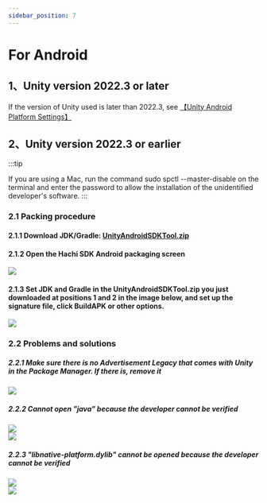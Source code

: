 ```yaml
---
sidebar_position: 7
---
```


# For Android

## 1、Unity version 2022.3 or later
If the version of Unity used is later than 2022.3, see [ 【Unity Android Platform Settings】 ](integration.md)

## 2、Unity version 2022.3 or earlier

:::tip

 If you are using a Mac, run the command sudo spctl --master-disable on the terminal and enter the password to allow the installation of the unidentified developer's software.
:::

### 2.1 Packing procedure

#### 2.1.1 Download JDK/Gradle:  [UnityAndroidSDKTool.zip](https://touka-artifacts.oss-cn-beijing.aliyuncs.com/TKG%20%E5%8F%91%E8%A1%8C%E6%8A%80%E6%9C%AF/Hachi%20SDK/UnityAndroidSDKTool.zip)
#### 2.1.2 Open the Hachi SDK Android packaging screen

![](/img/HCSDK/image52.png)
  
#### 2.1.3 Set JDK and Gradle in the UnityAndroidSDKTool.zip you just downloaded at positions 1 and 2 in the image below, and set up the signature file, click BuildAPK or other options.
![](/img/HCSDK/image53.png)  


### 2.2 Problems and solutions

##### 2.2.1 Make sure there is no Advertisement Legacy that comes with Unity in the Package Manager. If there is, remove it
    
![](/img/HCSDK/image54.png)  

##### 2.2.2 Cannot open "java" because the developer cannot be verified
![](/img/HCSDK/image55.png)  
![](/img/HCSDK/image56.png)  

##### 2.2.3 "libnative-platform.dylib" cannot be opened because the developer cannot be verified
![](/img/HCSDK/image57.png)  
![](/img/HCSDK/image58.png)  
